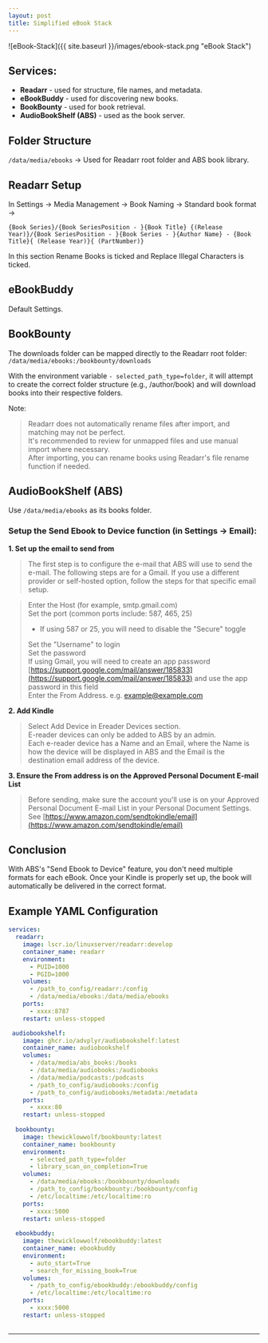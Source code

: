 ```yaml
---
layout: post
title: Simplified eBook Stack
---
```


![eBook-Stack]({{ site.baseurl }}/images/ebook-stack.png "eBook Stack")


## Services:

- **Readarr** - used for structure, file names, and metadata.
- **eBookBuddy** - used for discovering new books.
- **BookBounty** - used for book retrieval.
- **AudioBookShelf (ABS)** - used as the book server.
	
## Folder Structure

`/data/media/ebooks` -> Used for Readarr root folder and ABS book library.


## Readarr Setup

In Settings -> Media Management -> Book Naming -> Standard book format ->

`{Book Series}/{Book SeriesPosition - }{Book Title} {(Release Year)}/{Book SeriesPosition - }{Book Series - }{Author Name} - {Book Title}{ (Release Year)}{ (PartNumber)}`

In this section Rename Books is ticked and Replace Illegal Characters is ticked.


## eBookBuddy

Default Settings.


## BookBounty

The downloads folder can be mapped directly to the Readarr root folder:  
`/data/media/ebooks:/bookbounty/downloads`

With the environment variable `- selected_path_type=folder`, it will attempt to create the correct folder structure (e.g., /author/book) and will download books into their respective folders.

Note:
> Readarr does not automatically rename files after import, and matching may not be perfect.  
> It's recommended to review for unmapped files and use manual import where necessary.  
> After importing, you can rename books using Readarr's file rename function if needed.  

## AudioBookShelf (ABS)

Use `/data/media/ebooks` as its books folder.

### Setup the Send Ebook to Device function (in Settings -> Email):

**1. Set up the email to send from**
> The first step is to configure the e-mail that ABS will use to send the e-mail. The following steps are for a Gmail. If you use a different provider or self-hosted option, follow the steps for that specific email setup.

> Enter the Host (for example, smtp.gmail.com)  
> Set the port (common ports include: 587, 465, 25)  
> - If using 587 or 25, you will need to disable the "Secure" toggle
>
> Set the "Username" to login  
> Set the password  
> If using Gmail, you will need to create an app password [https://support.google.com/mail/answer/185833](https://support.google.com/mail/answer/185833) and use the app password in this field  
> Enter the From Address. e.g. example@example.com

**2. Add Kindle**
> Select Add Device in Ereader Devices section.  
> E-reader devices can only be added to ABS by an admin.  
> Each e-reader device has a Name and an Email, where the Name is how the device will be displayed in ABS and the Email is the destination email address of the device.

**3. Ensure the From address is on the Approved Personal Document E-mail List**
> Before sending, make sure the account you'll use is on your Approved Personal Document E-mail List in your Personal Document Settings.  
> See [https://www.amazon.com/sendtokindle/email](https://www.amazon.com/sendtokindle/email)

## Conclusion
With ABS's "Send Ebook to Device" feature, you don't need multiple formats for each eBook. 
Once your Kindle is properly set up, the book will automatically be delivered in the correct format.

## Example YAML Configuration

```yaml
services:
  readarr:
    image: lscr.io/linuxserver/readarr:develop
    container_name: readarr
    environment:
      - PUID=1000
      - PGID=1000
    volumes:
      - /path_to_config/readarr:/config
      - /data/media/ebooks:/data/media/ebooks
    ports:
      - xxxx:8787
    restart: unless-stopped

 audiobookshelf:
    image: ghcr.io/advplyr/audiobookshelf:latest
    container_name: audiobookshelf
    volumes:
      - /data/media/abs_books:/books
      - /data/media/audiobooks:/audiobooks
      - /data/media/podcasts:/podcasts
      - /path_to_config/audiobooks:/config
      - /path_to_config/audiobooks/metadata:/metadata
    ports:
      - xxxx:80
    restart: unless-stopped
  
  bookbounty:
    image: thewicklowwolf/bookbounty:latest
    container_name: bookbounty
    environment:
      - selected_path_type=folder
      - library_scan_on_completion=True
    volumes:
      - /data/media/ebooks:/bookbounty/downloads
      - /path_to_config/bookbounty:/bookbounty/config
      - /etc/localtime:/etc/localtime:ro
    ports:
      - xxxx:5000
    restart: unless-stopped
    
  ebookbuddy:
    image: thewicklowwolf/ebookbuddy:latest
    container_name: ebookbuddy
    environment:
      - auto_start=True
      - search_for_missing_book=True
    volumes:
      - /path_to_config/ebookbuddy:/ebookbuddy/config
      - /etc/localtime:/etc/localtime:ro
    ports:
      - xxxx:5000
    restart: unless-stopped
  
```


---
